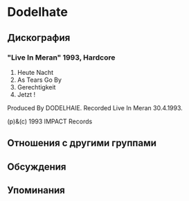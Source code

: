 # Dodelhate



## Дискография

### "Live In Meran" 1993, Hardcore

1. Heute Nacht
2. As Tears Go By
3. Gerechtigkeit
4. Jetzt !

Produced By DODELHAIE.
Recorded Live In Meran 30.4.1993.

(p)&(c) 1993 IMPACT Records


## Отношения с другими группами


## Обсуждения


## Упоминания

